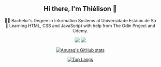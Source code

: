 <h2 align="center">Hi there, I'm Thiélison 👋</h2>

<p align="center">
👨‍🎓 Bachelor's Degree in Information Systems at Universidade Estácio de Sá<br>
🌱 Learning HTML, CSS and JavaScript with help from The Odin Project and Udemy.
</p>

<p align="center">
<!--LINKEDIN--><a href="https://www.linkedin.com/in/thielison" alt="linkedin" target="_blank"><img src="https://img.shields.io/badge/LinkedIn-0077B5?style=for-the-badge&logo=linkedin&logoColor=white"></a> <!--INSTAGRAM--> <a href="https://www.instagram.com/thielison/" alt="instagram" target="_blank"><img src="https://img.shields.io/badge/Instagram-E4405F?style=for-the-badge&logo=instagram&logoColor=white">
</p>

[<p align="center"> ![Anurag's GitHub stats](https://github-readme-stats.vercel.app/api?username=thielison)](https://github.com/anuraghazra/github-readme-stats) </p>

[<p align="center"> ![Top Langs](https://github-readme-stats.vercel.app/api/top-langs/?username=thielison&layout=compact)](https://github.com/anuraghazra/github-readme-stats) </p>

<!--
**thielison/thielison** is a ✨ _special_ ✨ repository because its `README.md` (this file) appears on your GitHub profile.

Here are some ideas to get you started:

- 🔭 I’m currently working on ...
- 🌱 I am currently pursuing my bachelor's degree in Information Systems at Universidade Estácio de Sá
- 👯 I’m looking to collaborate on ...
- 🤔 I’m looking for help with ...
- 💬 Ask me about ...
- 📫 How to reach me: ...
- 😄 Pronouns: ...
- ⚡ Fun fact: ...
-->
